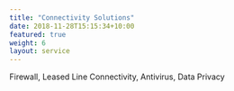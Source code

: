 ```yaml
---
title: "Connectivity Solutions"
date: 2018-11-28T15:15:34+10:00
featured: true
weight: 6
layout: service
---
```


Firewall, Leased Line Connectivity, Antivirus, Data Privacy